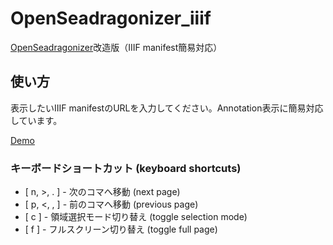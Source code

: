 # OpenSeadragonizer_iiif

[OpenSeadragonizer]改造版（IIIF manifest簡易対応）

[OpenSeadragonizer]: http://openseadragon.github.io/openseadragonizer/

## 使い方

表示したいIIIF manifestのURLを入力してください。Annotation表示に簡易対応しています。

[Demo]

[Demo]: http://2sc1815j.github.io/openseadragonizer_iiif/?manifest=http://dms-data.stanford.edu/data/manifests/BnF/jr903ng8662/manifest.json&page=6

### キーボードショートカット (keyboard shortcuts)

- [ n, >, . ] - 次のコマへ移動 (next page)
- [ p, <, , ] - 前のコマへ移動 (previous page)
- [ c ] - 領域選択モード切り替え (toggle selection mode)
- [ f ] - フルスクリーン切り替え (toggle full page)
